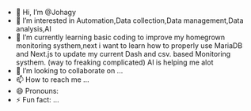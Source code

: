 - 👋 Hi, I’m @Johagy
- 👀 I’m interested in Automation,Data collection,Data management,Data analysis,AI
- 🌱 I’m currently learning basic coding to improve my homegrown monitoring systhem,next i want to learn how to properly use MariaDB and Next.js to update my current Dash and csv. based Monitoring systhem. (way to freaking complicated) AI is helping me alot
- 💞️ I’m looking to collaborate on ...
- 📫 How to reach me ...
- 😄 Pronouns: 
- ⚡ Fun fact: ...

<!---
Johagy/Johagy is a ✨ special ✨ repository because its `README.md` (this file) appears on your GitHub profile.
You can click the Preview link to take a look at your changes.
--->

